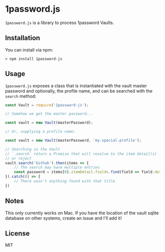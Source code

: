# 1password.js

`1password.js` is a library to process 1password Vaults. 

## Installation

You can install via npm:

```
> npm install 1password-js
```

## Usage

`1password.js` exposes a class that is instantiated with the vault master password and optionally, the profile name, and can be searched with the `search` method:

```js
const Vault = require('1password-js');

// Somehow we get the master password...

const vault = new Vault(masterPassword);

// Or, supplying a profile name:

const vault = new Vault(masterPassword, 'my-special-profile');

// Searching in the Vault
// `.search` return a Promise that will resolve to the item detail(s)
// or reject
vault.search('Github').then(items => {
	// The search may have multiple entries
	const password = items[0].itemDetail.fields.find(field => field.designation === 'password').value;
}).catch(() => {
	// There wasn't anything found with that title
})
```

## Notes

This only currently works on Mac. If you have the location of the vault sqlite database on other systems, create an issue and I'll add it!

## License

MIT
